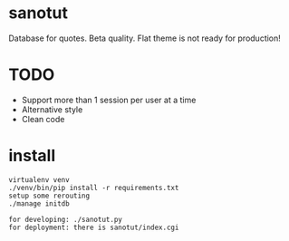 sanotut
==========

Database for quotes. Beta quality. Flat theme is not ready for production!

TODO
====

* Support more than 1 session per user at a time
* Alternative style
* Clean code

install
=======

    virtualenv venv
    ./venv/bin/pip install -r requirements.txt
    setup some rerouting
    ./manage initdb

    for developing: ./sanotut.py
    for deployment: there is sanotut/index.cgi
